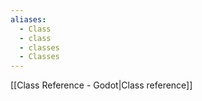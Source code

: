 ```yaml
---
aliases:
  - Class
  - class
  - classes
  - Classes
---
```

[[Class Reference - Godot|Class reference]] 